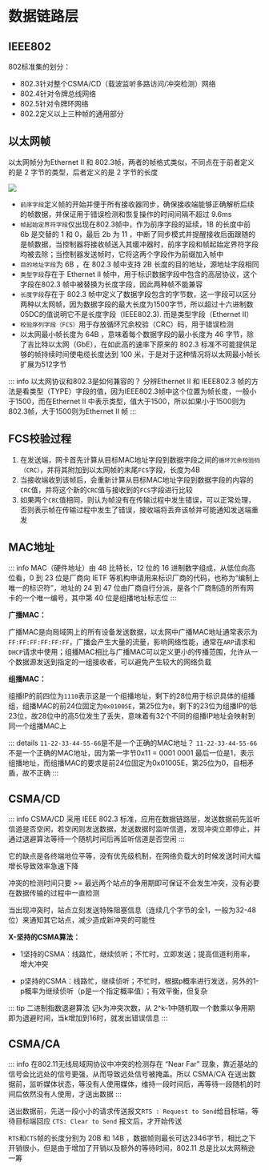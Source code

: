 # 数据链路层

## IEEE802

802标准集的划分：

* 802.3针对整个CSMA/CD（载波监听多路访问/冲突检测）网络
* 802.4针对令牌总线网络
* 802.5针对令牌环网络
* 802.2定义以上三种帧的通用部分

## 以太网帧

以太网帧分为Ethernet II 和 802.3帧，两者的帧格式类似，不同点在于前者定义的是 2 字节的类型，后者定义的是 2 字节的长度

![](https://image-host.pages.dev/learn/2024_10_08_202410080911314.png)

* `前序字段`定义帧的开始并便于所有接收器同步，确保接收端能够正确解析后续的帧数据，并保证用于错误检测和恢复操作的时间间隔不超过 9.6ms
* `帧起始定界符字段`仅出现在802.3帧中，作为前序字段的延续，1B 的长度中前 6b 是交替的 1 和 0，最后 2b 为 11 ，中断了同步模式并提醒接收后面跟随的是帧数据，当控制器将接收帧送入其缓冲器时，前序字段和帧起始定界符字段均被去除；当控制器发送帧时，它将这两个字段作为前缀加入帧中
* `目的地址字段`为 6B ，在 802.3 帧中支持 2B 长度的目的地址，源地址字段相同
* `类型字段`存在于 Ethernet II 帧中，用于标识数据字段中包含的高层协议，这个字段在802.3 帧中被替换为长度字段，因此两种帧不能兼容
* `长度字段`存在于 802.3 帧中定义了数据字段包含的字节数，这一字段可以区分两种以太网帧，因为数据字段的最大长度为1500字节，所以超过十六进制数05DC的值说明它不是长度字段（IEEE802.3). 而是类型字段（Ethernet II）
* `校验序列字段（FCS）`用于存放循环冗余校验（CRC）码，用于错误检测
* 以太网最小帧长度为 64B ，意味着每个数据字段的最小长度为 46 字节，除了吉比特以太网（GbE），在如此高的速率下原来的 802.3 标准不可能提供足够的帧持续时间使电缆长度达到 100 米，于是对于这种情况将以太网最小帧长扩展为512字节

::: info 以太网协议和802.3是如何兼容的？
分辨Ethernet II 和 IEEE802.3 帧的方法是看类型（TYPE）字段的值，因为IEEE802.3帧中这个位置为帧长度，一般小于1500，而在Ethernet II 中表示类型，值大于1500，所以如果小于1500则为802.3帧，大于1500则为Ethernet II 帧
:::

## FCS校验过程

1. 在发送端，网卡首先计算从目标MAC地址字段到数据字段之间的`循环冗余校验码（CRC）`，并将其附加到以太网帧的末尾`FCS`字段，长度为4B
2. 当接收端收到该帧后，会重新计算从目标MAC地址字段到数据字段的内容的`CRC`值，并将这个新的`CRC`值与接收到的`FCS`字段进行比较
3. 如果两个`CRC`值相同，则认为帧没有在传输过程中发生错误，可以正常处理，否则表示帧在传输过程中发生了错误，接收端将丢弃该帧并可能通知发送端重发

## MAC地址

::: info
MAC（硬件地址）由 48 比特长，12 位的 16 进制数字组成，从低位向高位看，0 到 23 位是厂商向 IETF 等机构申请用来标识厂商的代码，也称为“编制上唯一的标识符”，地址的 24 到 47 位由厂商自行分派，是各个厂商制造的所有网卡的一个唯一编号，其中第 40 位是组播地址标志位
:::

**广播MAC：**

广播MAC是向局域网上的所有设备发送数据，以太网中广播MAC地址通常表示为`FF:FF:FF:FF:FF:FF`，广播会产生大量的流量，影响网络性能，通常在`ARP`请求和`DHCP`请求中使用；组播MAC相比与广播MAC可以定义更小的传播范围，允许从一个数据源发送到指定的一组接收者，可以避免产生较大的网络负载

**组播MAC：**

组播IP的前四位为`1110`表示这是一个组播地址，剩下的28位用于标识具体的组播组，组播MAC的前24位固定为`0x01005E`，第25位为`0`，剩下的23位为组播IP的低23位，故28位中的高5位发生了丢失，意味着有32个不同的组播IP地址会映射到同一个组播MAC上

::: details `11-22-33-44-55-66`是不是一个正确的MAC地址？
`11-22-33-44-55-66`不是一个正确的MAC地址，因为第一字节0x11 = 0001 0001 最后一位是1，表示组播地址，而组播MAC的要求是前24位固定为0x01005E，第25位为0，自相矛盾，故不正确
:::

## CSMA/CD

::: info
CSMA/CD 采用 IEEE 802.3 标准，应用在数据链路层，发送数据前先监听信道是否空闲，若空闲则发送数据，发送数据时监听信道，发现冲突立即停止，并通过退避算法等待一个随机时间后再监听信道是否空闲
:::

它的缺点是各终端地位平等，没有优先级机制，在网络负载大的时候发送时间大幅增长导致效率急速下降

冲突的检测时间只要 >= 最远两个站点的争用期即可保证不会发生冲突，没有必要在数据传输的过程中一直检测

当出现冲突时，站点立刻发送特殊阻塞信息（连续几个字节的全1，一般为32-48位）来通知其它站点，减少造成新冲突的可能性

**X-坚持的CSMA算法：**

* 1坚持的CSMA：线路忙，继续侦听；不忙时，立即发送；提高信道利用率，增大冲突

* p坚持的CSMA：线路忙，继续侦听；不忙时，根据p概率进行发送，另外的1-p概率为继续侦听（p是一个指定概率值）；有效平衡，但复杂

::: tip 二进制指数退避算法
记k为冲突次数，从 2^k-1中随机取一个数乘以争用期即为退避时间，当k增加到16时，就发出错误信息
:::

## CSMA/CA

::: info
在802.11无线局域网协议中冲突的检测存在 “Near Far” 现象，靠近基站的信号会比远处的信号更强，从而导致远处信号被掩盖。所以 CSMA/CA 在送出数据前，监听媒体状态，等没有人使用媒体，维持一段时间后，再等待一段随机的时间后依然没有人使用，才送出数据
:::

送出数据前，先送一段小小的请求传送报文`RTS : Request to Send`给目标端，等待目标端回应 `CTS: Clear to Send` 报文后，才开始传送

`RTS`和`CTS`帧的长度分别为 20B 和 14B ，数据帧则最长可达2346字节，相比之下开销很小，但是由于增加了开销以及额外的等待时间，802.11 总是比以太网稍逊一筹